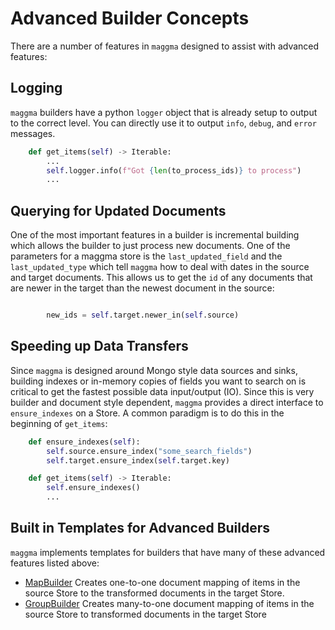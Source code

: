 # Advanced Builder Concepts

There are a number of features in `maggma` designed to assist with advanced features:

## Logging

`maggma` builders have a python `logger` object that is already setup to output to the correct level. You can directly use it to output `info`, `debug`, and `error` messages.

``` python
    def get_items(self) -> Iterable:
        ...
        self.logger.info(f"Got {len(to_process_ids)} to process")
        ...
```

## Querying for Updated Documents

One of the most important features in a builder is incremental building which allows the builder to just process new documents. One of the parameters for a maggma store is the `last_updated_field` and the `last_updated_type` which tell `maggma` how to deal with dates in the source and target documents. This allows us to get the `id` of any documents that are newer in the target than the newest document in the source:

``` python

        new_ids = self.target.newer_in(self.source)
```

## Speeding up Data Transfers

Since `maggma` is designed around Mongo style data sources and sinks, building indexes or in-memory copies of fields you want to search on is critical to get the fastest possible data input/output (IO). Since this is very builder and document style dependent, `maggma` provides a direct interface to `ensure_indexes` on a Store. A common paradigm is to do this in the beginning of `get_items`:

``` python
    def ensure_indexes(self):
        self.source.ensure_index("some_search_fields")
        self.target.ensure_index(self.target.key)

    def get_items(self) -> Iterable:
        self.ensure_indexes()
        ...
```


## Built in Templates for Advanced Builders

`maggma` implements templates for builders that have many of these advanced features listed above:

- [MapBuilder](map_builder.md) Creates one-to-one document mapping of items in the source Store to the transformed documents in the target Store.
- [GroupBuilder](group_builder.md) Creates many-to-one document mapping of items in the source Store to transformed documents in the target Store
